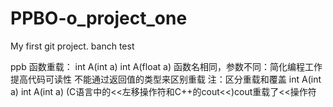 # PPBO-o_project_one
My first git project.
banch test



ppb
函数重载：
int A(int a)
int A(float a)
函数名相同，参数不同：简化编程工作提高代码可读性
不能通过返回值的类型来区别重载
注：区分重载和覆盖
int A(int a)
int A(int a)
(C语言中的<<左移操作符和C++的cout<<)cout重载了<<操作符
